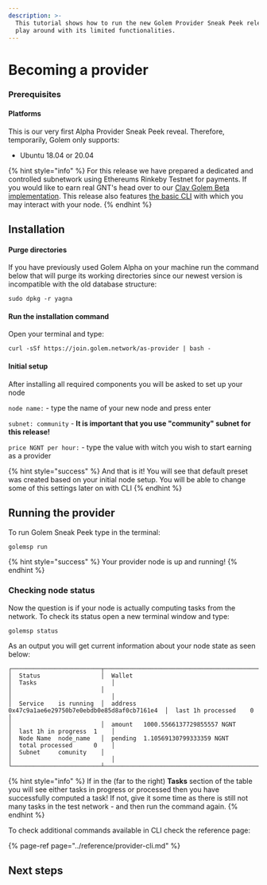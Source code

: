 ```yaml
---
description: >-
  This tutorial shows how to run the new Golem Provider Sneak Peek release and
  play around with its limited functionalities.
---
```


# Becoming a provider

### Prerequisites

#### Platforms

This is our very first Alpha Provider Sneak Peek reveal. Therefore, temporarily, Golem only supports:

* Ubuntu 18.04 or 20.04

{% hint style="info" %}
For this release we have prepared a dedicated and controlled subnetwork using Ethereums Rinkeby Testnet for payments. If you would like to earn real GNT's head over to our [Clay Golem Beta implementation](https://golem.network/download/clay-beta/). This release also features [the basic CLI](https://golem-network.gitbook.io/golem-sdk-develop/reference/provider-cli) with which you may interact with your node.
{% endhint %}

## Installation

#### Purge directories

If you have previously used Golem Alpha on your machine run the command below that will purge its working directories since our newest version is incompatible with the old database structure:

```text
sudo dpkg -r yagna
```

#### Run the installation command

Open your terminal and type:

```text
curl -sSf https://join.golem.network/as-provider | bash -
```

#### Initial setup

After installing all required components you will be asked to set up your node

`node name:` - type the name of your new node and press enter

`subnet: community` - **It is important that you use "community" subnet for this release!**

`price NGNT per hour:` - type the value with witch you wish to start earning as a provider

{% hint style="success" %}
And that is it! You will see that default preset was created based on your initial node setup. You will be able to change some of this settings later on with CLI
{% endhint %}

## Running the provider

To run Golem Sneak Peek type in the terminal:

```text
golemsp run
```

{% hint style="success" %}
Your provider node is up and running!
{% endhint %}

### Checking node status

Now the question is if your node is actually computing tasks from the network. To check its status open a new terminal window and type:

```text
golemsp status
```

As an output you will get current information about your node state as seen below: 

```text
┌─────────────────────────┬───────────────────────────────────────────────────────┬────────────────────────────┐
│  Status                 │  Wallet                                               │  Tasks                     │
│                         │                                                       │                            │
│  Service    is running  │  address  0x47c9a1ae6e29750b7e0ebdb0e85d8af0cb7161e4  │  last 1h processed    0    │
│                         │  amount   1000.5566137729855557 NGNT                  │  last 1h in progress  1    │
│  Node Name  node_name   │  pending  1.10569130799333359 NGNT                    │  total processed      0    │
│  Subnet     comunity    │                                                       │                            │
└─────────────────────────┴───────────────────────────────────────────────────────┴────────────────────────────┘
```

{% hint style="info" %}
If in the \(far to the right\) **Tasks** section of the table you will see either tasks in progress or processed then you have successfully computed a task! If not, give it some time as there is still not many tasks in the test network - and then run the command again. 
{% endhint %}

To check additional commands available in CLI check the reference page:

{% page-ref page="../reference/provider-cli.md" %}

## Next steps

